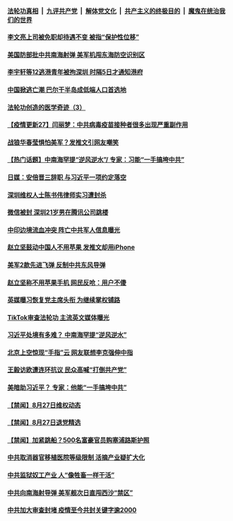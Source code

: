 

####  [法轮功真相](../../../../basic/blob/master/README.md?t=08290431) &nbsp;|&nbsp; [九评共产党](../../../../9ping.md/blob/master/README.md?t=08290431) &nbsp;|&nbsp; [解体党文化](../../../../jtdwh.md/blob/master/README.md?t=08290431)  &nbsp;|&nbsp; [共产主义的终极目的](../../../../gczydzjmd.md/blob/master/README.md?t=08290431) &nbsp;|&nbsp; [魔鬼在统治我们的世界](../../../../mgztzwmdsj.md/blob/master/README.md?t=08290431) 

#### [李文亮上司被免职却待遇不变 被指“保护性位移”](../pages/prog204/a102928641.md?t=08290431) 

#### [美国防部批中共南海射弹 美军机闯东海防空识别区](../pages/prog204/a102928642.md?t=08290431) 

#### [李宇轩等12逃港青年被拘深圳 时隔5日才通知港府](../pages/prog204/a102928607.md?t=08290431) 

#### [中国掀逃亡潮 巴尔干半岛成低端人口首选地](../pages/prog204/a102928502.md?t=08290431) 

#### [法轮功创造的医学奇迹（3）](../pages/prog204/a102928431.md?t=08290431) 

#### [【疫情更新27】闫丽梦：中共病毒疫苗接种者很多出现严重副作用](../pages/prog204/a102924362.md?t=08290431) 

#### [战狼华春莹惧怕美军？发推文引网友嘲笑](../pages/prog204/a102928309.md?t=08290431) 

#### [【热门话题】中南海罕提“逆风逆水”/ 专家：习能“一手搞垮中共”](../pages/prog204/a102928261.md?t=08290431) 

#### [日媒：安倍晋三辞职 与习近平一项约定落空](../pages/prog204/a102928304.md?t=08290431) 

#### [深圳维权人士陈书伟律师实习遭封杀](../pages/prog204/a102928307.md?t=08290431) 

#### [微信被封 深圳21岁男在腾讯公司跳楼](../pages/prog204/a102928278.md?t=08290431) 

#### [中印边境流血冲突 阵亡中共军人信息曝光](../pages/prog204/a102928251.md?t=08290431) 

#### [赵立坚鼓动中国人不用苹果 发推文却用iPhone](../pages/prog204/a102928232.md?t=08290431) 

#### [美军2款先进飞弹 反制中共东风导弹](../pages/prog204/a102928141.md?t=08290431) 

#### [赵立坚称不用苹果手机  网民反呛：用户不傻](../pages/prog204/a102928112.md?t=08290431) 

#### [英媒曝习恢复党主席头衔 为继续掌权铺路](../pages/prog204/a102928103.md?t=08290431) 

#### [TikTok审查法轮功 主流英文媒体曝光](../pages/prog204/a102928120.md?t=08290431) 

#### [习近平处境有多难？ 中南海罕提“逆风逆水”](../pages/prog204/a102928079.md?t=08290431) 

#### [北京上空惊现“手指”云 网友联想李克强伸中指](../pages/prog204/a102928061.md?t=08290431) 

#### [王毅访欧遭连环抗议 民众高喊“打倒共产党”](../pages/prog204/a102928014.md?t=08290431) 

#### [美暗助习近平？ 专家：他能“一手搞垮中共”](../pages/prog204/a102928016.md?t=08290431) 



#### [【禁闻】8月27日维权动态](../pages/prog204/a102927938.md?t=08290431) 

#### [【禁闻】8月27日退党精选](../pages/prog204/a102927925.md?t=08290431) 

#### [【禁闻】加紧跳船？500名富豪官员购塞浦路斯护照](../pages/prog204/a102927935.md?t=08290431) 

#### [中共取消器官移植医院等级限制 活摘产业疑扩大化](../pages/prog204/a102927922.md?t=08290431) 

#### [中共监狱奴工产业 人“像牲畜一样干活”](../pages/prog204/a102927908.md?t=08290431) 

#### [中共向南海射导弹 美军舰次日直闯西沙“禁区”](../pages/prog204/a102927842.md?t=08290431) 

#### [中共加大审查封堵 疫情至今共封关键字逾2000](../pages/prog204/a102927813.md?t=08290431) 

